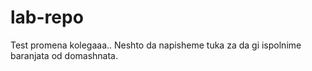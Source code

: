 # lab-repo
Test promena kolegaaa..
Neshto da napisheme tuka za da gi ispolnime baranjata od domashnata.
